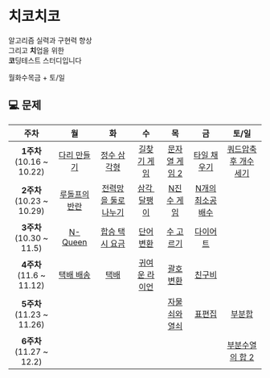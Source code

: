 # 치코치코
알고리즘 실력과 구현력 향상 <br>
그리고 **치**업을 위한 <br>
**코**딩테스트 스터디입니다

월화수목금 + 토/일

## 💻 문제

|주차|월|화|수|목|금|토/일|
|:---:|:---:|:---:|:---:|:---:|:---:|:---:|
|**1주차**<br> (10.16 ~ 10.22)|[다리 만들기](https://www.acmicpc.net/problem/2146)|[정수 삼각형](https://school.programmers.co.kr/learn/courses/30/lessons/43105)|[길찾기 게임](https://school.programmers.co.kr/learn/courses/30/lessons/42892)|[문자열 게임 2](https://www.acmicpc.net/problem/20437)|[타일 채우기](https://www.acmicpc.net/problem/2133)|[쿼드압축 후 개수 세기](https://school.programmers.co.kr/learn/courses/30/lessons/68936)
|**2주차**<br> (10.23 ~ 10.29)|[루돌프의 반란](https://www.codetree.ai/training-field/frequent-problems/problems/rudolph-rebellion/description?page=1&pageSize=20)|[전력망을 둘로 나누기](https://school.programmers.co.kr/learn/courses/30/lessons/86971)|[삼각 달팽이](https://school.programmers.co.kr/learn/courses/30/lessons/68645)|[N진수 게임](https://school.programmers.co.kr/learn/courses/30/lessons/17687)|[N개의 최소공배수](https://school.programmers.co.kr/learn/courses/30/lessons/12953)|
|**3주차**<br> (10.30 ~ 11.5)|[N-Queen](https://school.programmers.co.kr/learn/courses/30/lessons/12952)|[합승 택시 요금](https://school.programmers.co.kr/learn/courses/30/lessons/72413)|[단어 변환](https://school.programmers.co.kr/learn/courses/30/lessons/43163)|[수 고르기](https://www.acmicpc.net/problem/2230)|[다이어트](https://www.acmicpc.net/problem/1484)
|**4주차**<br> (11.6 ~ 11.12)|[택배 배송](https://www.acmicpc.net/problem/5972)|[택배](https://www.acmicpc.net/problem/1719)|[귀여운 라이언](https://www.acmicpc.net/problem/15565)|[괄호 변환](https://school.programmers.co.kr/learn/courses/30/lessons/60058)|[친구비](https://www.acmicpc.net/problem/16562)
|**5주차**<br> (11.23 ~ 11.26)||||[자물쇠와 열쇠](https://school.programmers.co.kr/learn/courses/30/lessons/60059)|[표편집](https://school.programmers.co.kr/learn/courses/30/lessons/81303)|[부분합](https://www.acmicpc.net/problem/1806)
|**6주차**<br> (11.27 ~ 12.2)||||||[부분수열의 합 2](https://www.acmicpc.net/problem/1208)
